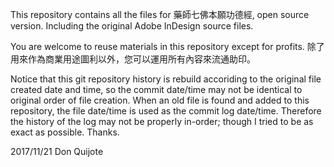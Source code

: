 This repository contains all the files for 藥師七佛本願功德經, open source
version. Including the original Adobe InDesign source files.

You are welcome to reuse materials in this repository except for profits.
除了用來作為商業用途圖利以外，您可以運用所有內容來流通助印。

Notice that this git repository history is rebuild accoriding to the original
file created date and time, so the commit date/time may not be identical to
original order of file creation. When an old file is found and added to this
repository, the file date/time is used as the commit log date/time. Therefore
the history of the log may not be properly in-order; though I tried to be as
exact as possible. Thanks.

2017/11/21
Don Quijote
